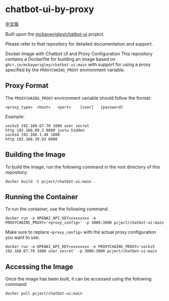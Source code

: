 # chatbot-ui-by-proxy
[中文版](README_CN.md)

Built upon the [mckaywrigley/chatbot-ui](https://github.com/mckaywrigley/chatbot-ui) project.

Please refer to that repository for detailed documentation and support.


Docker Image with Chatbot UI and Proxy Configuration
This repository contains a Dockerfile for building an image based on `ghcr.io/mckaywrigley/chatbot-ui:main` with support for using a proxy specified by the `PROXYCHAINS_PROXY` environment variable.

## Proxy Format
The `PROXYCHAINS_PROXY` environment variable should follow the format:
```
<proxy_type>  <host>   <port>    [user]   [password]
```

Example:
```
socks5 192.168.67.78 1080 user secret
http 192.168.89.3 8080 justu hidden
socks4 192.168.1.49 1080
http 192.168.39.93 8080
```

## Building the Image
To build the image, run the following command in the root directory of this repository:

```
docker build -t pcject/chatbot-ui:main .
```

## Running the Container
To run the container, use the following command:

```
docker run -e OPENAI_API_KEY=xxxxxxxx -e PROXYCHAINS_PROXY='<proxy_config>' -p 3000:3000 pcject/chatbot-ui:main
```

Make sure to replace `<proxy_config>` with the actual proxy configuration you want to use.
```
docker run -e OPENAI_API_KEY=xxxxxxxx -e PROXYCHAINS_PROXY='socks5 192.168.67.78 1080 user secret' -p 3000:3000 pcject/chatbot-ui:main
```

## Accessing the Image
Once the image has been built, it can be accessed using the following command:

```
docker pull pcject/chatbot-ui:main
```